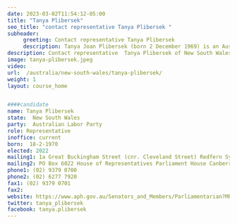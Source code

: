 ```yaml
---
date: 2023-03-02T11:54:12-05:00
title: "Tanya Plibersek"
seo_title: "contact representative Tanya Plibersek "
subheader:
     greeting: Contact representative Tanya Plibersek
     description: Tanya Joan Plibersek (born 2 December 1969) is an Australian politician who served as Deputy Leader of the Labor Party and Deputy Leader of the Opposition from 2013 to 2019. She has served as the Member of Parliament (MP) for Sydney since 1998. A member of the Labor Party, Plibersek served as a Cabinet Minister in the Rudd, Gillard and Albanese governments. She is currently the Minister for the Environment and Water in the Albanese ministry since 2022, having previously served as the Shadow Minister for Education and Shadow Minister for Women between 2019 and 2022.
description: Contact representative  Tanya Plibersek of New South Wales. Contact information for  Tanya Plibersek includes email address, phone number, and mailing address.
image: tanya-plibersek.jpeg
video:
url:  /australia/new-south-wales/tanya-plibersek/
weight: 1
layout: course_home


####candidate
name: Tanya Plibersek
state:	New South Wales
party:	Australian Labor Party
role: Representative
inoffice: current
born:  18-2-1970
elected: 2022
mailing1: 1a Great Buckingham Street (cnr. Cleveland Street) Redfern Sydney, NSW, 2016
mailing2: PO Box 6022 House of Representatives Parliament House Canberra ACT 2600
phone1: (02) 9379 0700
phone2: (02) 6277 7920
fax1: (02) 9379 0701
fax2:
website: https://www.aph.gov.au/Senators_and_Members/Parliamentarian?MPID=83M
twitter: tanya_plibersek
facebook: tanya.plibersek
---
```

